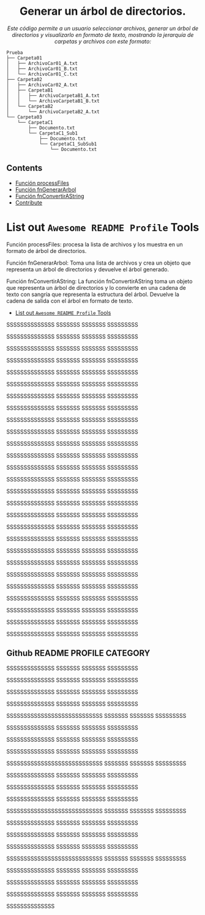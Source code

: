 <h1 align="center">Generar un árbol de directorios.</h1>
<p align="center"><i>Este código permite a un usuario seleccionar archivos, generar un árbol de directorios y visualizarlo en formato de texto, mostrando la jerarquía de carpetas y archivos con este formato:</i></p>


```
Prueba
├── Carpeta01
│   ├── ArchivoCar01_A.txt
│   ├── ArchivoCar01_B.txt
│   └── ArchivoCar01_C.txt
├── Carpeta02
│   ├── ArchivoCar02_A.txt
│   ├── CarpetaB1
│   │   ├── ArchivoCarpetaB1_A.txt
│   │   └── ArchivoCarpetaB1_B.txt
│   └── CarpetaB2
│       └── ArchivoCarpetaB2_A.txt
└── Carpeta03
    └── CarpetaC1
        ├── Documento.txt
        └── CarpetaC1_Sub1
            ├── Documento.txt
            └── CarpetaC1_SubSub1
                └── Documento.txt
```

## Contents
  - [Función processFiles](#github-readme-profile-category)
  - [Función fnGenerarArbol](#list-out-awesome-readme-profile-tools)
  - [Función fnConvertirAString](#list-out-awesome-readme-profile-articles)
  - [Contribute](#contribute)


# List out `Awesome README Profile` Tools

Función processFiles:
procesa la lista de archivos y los muestra en un formato de árbol de directorios.

Función fnGenerarArbol:
Toma una lista de archivos y crea un objeto que representa un árbol de directorios y devuelve el árbol generado.


Función fnConvertirAString:
La función fnConvertirAString toma un objeto que representa un árbol de directorios y lo convierte en una cadena de texto con sangría que representa la estructura del árbol.
Devuelve la cadena de salida con el árbol en formato de texto.



 - [List out `Awesome README Profile` Tools](#list-out-awesome-readme-profile-tools)


SSSSSSSSSSSSSS
SSSSSSS
SSSSSSS
SSSSSSSSS

SSSSSSSSSSSSSS
SSSSSSS
SSSSSSS
SSSSSSSSS

SSSSSSSSSSSSSS
SSSSSSS
SSSSSSS
SSSSSSSSS

SSSSSSSSSSSSSS
SSSSSSS
SSSSSSS
SSSSSSSSS

SSSSSSSSSSSSSS
SSSSSSS
SSSSSSS
SSSSSSSSS

SSSSSSSSSSSSSS
SSSSSSS
SSSSSSS
SSSSSSSSS

SSSSSSSSSSSSSS
SSSSSSS
SSSSSSS
SSSSSSSSS

SSSSSSSSSSSSSS
SSSSSSS
SSSSSSS
SSSSSSSSS

SSSSSSSSSSSSSS
SSSSSSS
SSSSSSS
SSSSSSSSS

SSSSSSSSSSSSSS
SSSSSSS
SSSSSSS
SSSSSSSSS

SSSSSSSSSSSSSS
SSSSSSS
SSSSSSS
SSSSSSSSS

SSSSSSSSSSSSSS
SSSSSSS
SSSSSSS
SSSSSSSSS

SSSSSSSSSSSSSS
SSSSSSS
SSSSSSS
SSSSSSSSS

SSSSSSSSSSSSSS
SSSSSSS
SSSSSSS
SSSSSSSSS

SSSSSSSSSSSSSS
SSSSSSS
SSSSSSS
SSSSSSSSS

SSSSSSSSSSSSSS
SSSSSSS
SSSSSSS
SSSSSSSSS

SSSSSSSSSSSSSS
SSSSSSS
SSSSSSS
SSSSSSSSS

SSSSSSSSSSSSSS
SSSSSSS
SSSSSSS
SSSSSSSSS

SSSSSSSSSSSSSS
SSSSSSS
SSSSSSS
SSSSSSSSS

SSSSSSSSSSSSSS
SSSSSSS
SSSSSSS
SSSSSSSSS

SSSSSSSSSSSSSS
SSSSSSS
SSSSSSS
SSSSSSSSS

SSSSSSSSSSSSSS
SSSSSSS
SSSSSSS
SSSSSSSSS

SSSSSSSSSSSSSS
SSSSSSS
SSSSSSS
SSSSSSSSS

SSSSSSSSSSSSSS
SSSSSSS
SSSSSSS
SSSSSSSSS

SSSSSSSSSSSSSS
SSSSSSS
SSSSSSS
SSSSSSSSS

SSSSSSSSSSSSSS
SSSSSSS
SSSSSSS
SSSSSSSSS

SSSSSSSSSSSSSS
SSSSSSS
SSSSSSS
SSSSSSSSS



## Github README PROFILE CATEGORY


SSSSSSSSSSSSSS
SSSSSSS
SSSSSSS
SSSSSSSSS

SSSSSSSSSSSSSS
SSSSSSS
SSSSSSS
SSSSSSSSS

SSSSSSSSSSSSSS
SSSSSSS
SSSSSSS
SSSSSSSSS

SSSSSSSSSSSSSS
SSSSSSS
SSSSSSS
SSSSSSSSS

SSSSSSSSSSSSSSSSSSSSSSSSSSSS
SSSSSSS
SSSSSSS
SSSSSSSSS

SSSSSSSSSSSSSS
SSSSSSS
SSSSSSS
SSSSSSSSS

SSSSSSSSSSSSSS
SSSSSSS
SSSSSSS
SSSSSSSSS

SSSSSSSSSSSSSS
SSSSSSS
SSSSSSS
SSSSSSSSS

SSSSSSSSSSSSSSSSSSSSSSSSSSSS
SSSSSSS
SSSSSSS
SSSSSSSSS

SSSSSSSSSSSSSS
SSSSSSS
SSSSSSS
SSSSSSSSS

SSSSSSSSSSSSSS
SSSSSSS
SSSSSSS
SSSSSSSSS

SSSSSSSSSSSSSS
SSSSSSS
SSSSSSS
SSSSSSSSS

SSSSSSSSSSSSSSSSSSSSSSSSSSSS
SSSSSSS
SSSSSSS
SSSSSSSSS

SSSSSSSSSSSSSS
SSSSSSS
SSSSSSS
SSSSSSSSS

SSSSSSSSSSSSSS
SSSSSSS
SSSSSSS
SSSSSSSSS

SSSSSSSSSSSSSS
SSSSSSS
SSSSSSS
SSSSSSSSS

SSSSSSSSSSSSSSSSSSSSSSSSSSSS
SSSSSSS
SSSSSSS
SSSSSSSSS

SSSSSSSSSSSSSS
SSSSSSS
SSSSSSS
SSSSSSSSS

SSSSSSSSSSSSSS
SSSSSSS
SSSSSSS
SSSSSSSSS

SSSSSSSSSSSSSS
SSSSSSS
SSSSSSS
SSSSSSSSS

SSSSSSSSSSSSSS



